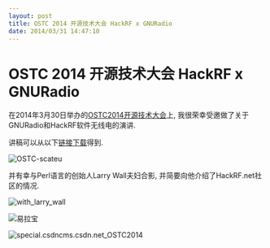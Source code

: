 ```yaml
---
layout: post
title: OSTC 2014 开源技术大会 HackRF x GNURadio
date: 2014/03/31 14:47:10
---
```


# OSTC 2014 开源技术大会 HackRF x GNURadio

在2014年3月30日举办的[OSTC2014开源技术大会](http://special.csdncms.csdn.net/OSTC2014/)上, 我很荣幸受邀做了关于GNURadio和HackRF软件无线电的演讲.  

讲稿可以从以下[链接下载](http://pan.baidu.com/s/1pJsbFgn)得到.   

![OSTC-scateu](http://www.hackrf.net/wp-content/uploads/2014/03/scateu.jpg)   

并有幸与Perl语言的创始人Larry Wall夫妇合影, 并简要向他介绍了HackRF.net社区的情况. 

![with_larry_wall](http://www.hackrf.net/wp-content/uploads/2014/03/with_larry_wall.jpg) 

![易拉宝](http://www.hackrf.net/wp-content/uploads/2014/03/易拉宝.jpg) 

![special.csdncms.csdn.net_OSTC2014](http://www.hackrf.net/wp-content/uploads/2014/03/special.csdncms.csdn_.net_OSTC2014.jpg)